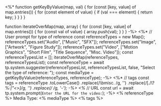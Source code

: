 <%*
  function getKeyByValue(map, val) {
    for (const [key, value] of map.entries()) {
      for (const element of value) {
        if (val === element) {
          return key;
        }
      }
    }
  }

  function iterateOverMap(map, array) {
    for (const [key, value] of map.entries()) {
      for (const val of value) {
        array.push(val);
      }
    }
  }
-%>
<%*
// User prompt for type of reference
const referenceTypes = new Map();
referenceTypes.set("Audio", ["Music", "SFX"]);
referenceTypes.set("Image", ["Artwork", "Figure Study"]);
referenceTypes.set("Video", ["Motion Graphics", "Short Film", "Title Sequence", "Misc. Video"]);
const referenceTypesList = [];
iterateOverMap(referenceTypes, referenceTypesList);
const referenceType = await tp.system.suggester(referenceTypesList, referenceTypesList,
  false, "Select the type of reference: ");
const mediaType = getKeyByValue(referenceTypes, referenceType);
-%>
<%*
// tags
const tags = referenceType
  .toLowerCase()
  .replace(/\bmisc\. /g, '')
  .replace(/[./\\?%*:|"<>]/g, '')
  .replace(/ /g, '-');
-%>
<%*
// URL
const url = await tp.system.prompt(`Enter the URL for the video:`);
-%>
<% referenceType %>
Media Type: <% mediaType %>
<% tags %>